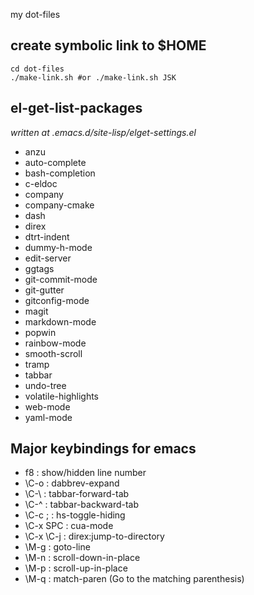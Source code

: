my dot-files

create symbolic link to $HOME
-----
    cd dot-files
    ./make-link.sh #or ./make-link.sh JSK

el-get-list-packages
-----
*written at .emacs.d/site-lisp/elget-settings.el*
* anzu
* auto-complete
* bash-completion
* c-eldoc
* company
* company-cmake
* dash
* direx
* dtrt-indent
* dummy-h-mode
* edit-server
* ggtags
* git-commit-mode
* git-gutter
* gitconfig-mode
* magit
* markdown-mode
* popwin
* rainbow-mode
* smooth-scroll
* tramp
* tabbar
* undo-tree
* volatile-highlights
* web-mode
* yaml-mode

Major keybindings for emacs
-----
* f8        : show/hidden line number
* \C-o      : dabbrev-expand
* \C-\\     : tabbar-forward-tab
* \C-^      : tabbar-backward-tab
* \C-c ;    : hs-toggle-hiding
* \C-x SPC  : cua-mode
* \C-x \C-j : direx:jump-to-directory
* \M-g      : goto-line
* \M-n      : scroll-down-in-place
* \M-p      : scroll-up-in-place
* \M-q      : match-paren (Go to the matching parenthesis)
